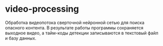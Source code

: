 # video-processing
Обработка видеопотока сверточной нейронной сетью для поиска опасного контента. В результате работы программы сохраняется выходное видео, а тайм-коды детекции записываются в текстовый файл и базу данных. 
